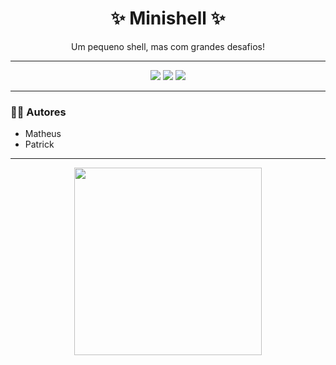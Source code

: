 <h1 align="center">✨ Minishell ✨</h1>

<p align="center">Um pequeno shell, mas com grandes desafios!</p>

---

<p align="center">
  <img src="https://img.shields.io/badge/Language-C-blue?style=flat-square&logo=c" />
  <img src="https://img.shields.io/badge/Status-Em%20Desenvolvimento-orange?style=flat-square" />
  <img src="https://img.shields.io/badge/Project-42%20School-green?style=flat-square" />
</p>

---

### 👨‍💻 Autores
- Matheus  
- Patrick  

---

<p align="center">
  <img src="https://i.giphy.com/media/your_chosen_blue_terminal3.gif](https://media4.giphy.com/media/v1.Y2lkPTc5MGI3NjExdjMwcTI1ZHllNzM5cHJpbHBrbGV3M3RyajU2em05NHpjYXRsamxkciZlcD12MV9pbnRlcm5hbF9naWZfYnlfaWQmY3Q9Zw/78XCFBGOlS6keY1Bil/giphy.gif)" width="300px" />
</p>
